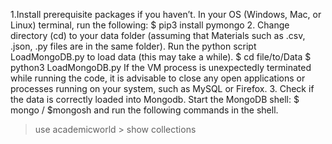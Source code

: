 1.Install prerequisite packages if you haven’t. In your OS (Windows, Mac, or Linux) terminal, run the following:
$ pip3 install pymongo
2. Change directory (cd) to your data folder (assuming that Materials such as .csv, .json, .py files are in the same folder).
Run the python script LoadMongoDB.py to load data (this may take a while).
$ cd file/to/Data
$ python3 LoadMongoDB.py
If the VM process is unexpectedly terminated while running the code, it is advisable to close any open applications or processes running on your system, such as MySQL or Firefox.
3. Check if the data is correctly loaded into Mongodb. Start the MongoDB shell:
$ mongo / $mongosh
and run the following commands in the shell.
> use academicworld > show collections
